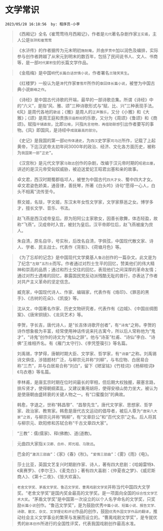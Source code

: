 # 文学常识
`2023/05/28 16:18:56  by: 程序员·小李`

> 《西厢记》全名《崔莺莺待月西厢记》，作者是`元代`著名杂剧作家`王实甫`，主人公是`张珙和崔莺莺`

>《水浒传》的作者据传为元末明初`施耐庵`，并由`罗贯中`加以润色及编排，实际参与创作者跨越了从宋元到明末的数百年，包括了民间说书人、文人、书商等，是一部`时代累积型`的长篇文学作品。

>《金瓶梅》是中国`明`代`长篇白话世情小说`，作者署名`兰陵笑笑生`。

>《红楼梦》一般认为是`清`代作家`曹雪芹`所作的`章回体长篇小说`，被誉为中国古典小说`巅峰之作`。

> 《诗经》是中国古代诗歌的开端，最早的一部诗歌总集。所谓《诗经》中的“六义”，是指“风、雅、颂”三种诗歌形式与“赋、比、兴”三种表现手法。《风》是周代各地的`歌谣`；《雅》是周人的`正声雅乐`，又分《小雅》和《大雅》；《颂》是周王庭和贵族`宗庙祭祀`的乐歌，又分为《周颂》《鲁颂》和《商颂》。赋指`平铺直叙`，比即`比喻`，兴指`先言他物，再借助联想`引出作者要写的事物。《风》即国风，是诗经中`成就最高的部分`。

> 《史记》是我国的第一部`纪传体通史`，为`西汉`史学家`司马迁`所作，记载了上起黄帝，下迄汉武帝太初年间3000年的政治、经济、文化各方面历史，被称为`我国第一部“正史”`。

>《汉宫秋》是元代文学家`马致远`创作的杂剧，改编于汉元帝时期的`昭君出塞`，讲述的是汉元帝受匈奴威胁，被迫送爱妃王昭君出塞和亲的故事。

> 卓文君，西汉时期蜀郡临邛人，被誉为中国古代`四大才女`、蜀中四大才女。卓文君姿色娇美，通音律，善抚琴，所著《白头吟》诗句“愿得一心人，白头不相离”流传至今。

> 蔡文姬，名琰，字文姬，东汉末年女性文学家，文学家蔡邕之女。博学多才，擅长文学、音乐、书法。

> 赵飞燕是西汉成帝皇后。原为阳阿公主家歌女，因善长歌舞，体态轻盈，故称“飞燕”。汉成帝时入宫，被封为皇后。汉平帝即位后，赵飞燕被废为庶人。

> 朱自清，原名自华，号实秋，后改名自清，字佩弦，中国现代散文家、诗人、学者、民主战士。代表作《背影》、《荷塘月色》等。

>《为了忘却的记念》是中国现代文学奠基人`鲁迅`创作的一篇杂文。此文是为了纪念`“左联”五烈士`而写。作者通过对烈士生平的回忆，赞美他们的伟大精神和崇高的品质；通过和烈士交往的回忆，表现他们之间深厚的革命友情；通过对烈士遇难的回忆，暴露国民党反动派残酷无耻的兽行，亦表达了作者对共产主义革命的坚定信念。

>臧克家，中国现代诗人、作家、编辑家，代表作有《烙印》、《罪恶的黑手》、《古树的花朵》、《凯旋》等。

> 沈从文，中国著名作家、历史文物研究者，代表作有《边城》、《中国丝绸图案》、《唐宋铜镜》、《龙凤艺术》等。

>李贺，字长吉，唐代诗人，是“长吉体诗歌开创者”，有`“诗鬼”`之称。李贺的诗作想象极为丰富，经常使用神话传说来托古寓今，所以后人常称他为“鬼才”，“诗鬼”创作的诗文为“鬼仙之辞”。他与“诗圣”杜甫、“诗仙”李白、“诗佛”王维相齐名。有《雁门太守行》、《李凭箜篌引》等名篇。

> 刘禹锡，字梦得，唐朝时期大臣、文学家、哲学家，有`“诗豪”`之称。刘禹锡诗文俱佳，涉猎题材广泛，与柳宗元并称“刘柳”，与韦应物、白居易合称“三杰”，并与白居易合称“刘白”，留下《陋室铭》《竹枝词》《杨柳枝词》《乌衣巷》等名篇。

> 李林甫，是唐玄宗时期在位时间最长的宰相，但后期大权独握，蔽塞言路，排斥贤才，使得朝纲紊乱，又建议重用胡将，使得安禄山势力坐大，被认为是使唐朝由盛转衰的关键人物之一。有“口蜜腹剑”的典故。

> 韩愈，字退之，世称“韩昌黎”、“昌黎先生”。唐代文学家、思想家、哲学家、政治家、教育家。韩愈是唐代古文运动的倡导者，被后人尊为`“唐宋八大家”之首`，与柳宗元并称“韩柳”，有“文章巨公”和“百代文宗”之名。后人将其与柳宗元、欧阳修和苏轼合称“千古文章四大家”。

> “三教”：儒(儒家)、释(佛教)、道(道教)。

> 元曲四大家指`关汉卿、白朴、郑光祖、马致远`。

>  巴金的`“激流三部曲”`：《家》《春》《秋》。`“爱情三部曲”`：《雾》《雨》《电》。

> 莎士比亚，英国文艺复兴时期剧作家、诗人，著有四大悲剧：《哈姆雷特》、《奥赛罗》、《李尔王》、《麦克白》；著有四大喜剧：《仲夏夜之梦》、《威尼斯商人》、《第十二夜》、《皆大欢喜》。

> `老舍文学奖、茅盾文学奖、鲁迅文学奖、曹禺戏剧文学奖`并称当代中国四大文学奖。“老舍文学奖”是国内奖金最高的文学奖。是一项面向全国的`综合性文学艺术大奖`。“茅盾文学奖”是中国第一次设立的以个人名字命名的文学奖，只奖励`长篇小说`创作。“鲁迅文学奖”，是为鼓励优秀`中篇小说、短篇小说、报告文学、诗歌、散文、杂文、文学理论和评论`作品的创作，鼓励`优秀外国文学作品的翻译`，推动社会主义文学事业的繁荣与发展而设立的。“曹禺戏剧文学奖”，是专就优秀的`剧本创作`所进行的全国性评奖，代表我国戏剧创作最高水准。

